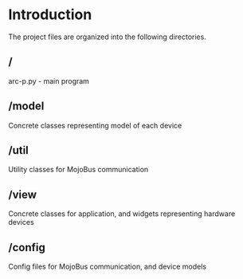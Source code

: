 # Introduction #
The project files are organized into the following directories.

## / ##
arc-p.py - main program

## /model ##
Concrete classes representing model of each device

## /util ##
Utility classes for MojoBus communication

## /view ##
Concrete classes for application, and widgets representing hardware devices

## /config ##
Config files for MojoBus communication, and device models
